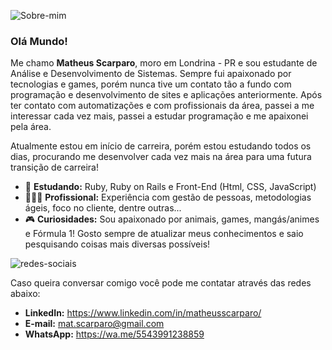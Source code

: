 ![Sobre-mim](https://user-images.githubusercontent.com/93354612/149807673-ade139bb-7fcf-4efb-ba4c-4a59bc9c1616.png)

### Olá Mundo!

Me chamo <b>Matheus Scarparo</b>, moro em Londrina - PR e sou estudante de Análise e Desenvolvimento de Sistemas. Sempre fui apaixonado por tecnologias e games, porém nunca tive um contato tão a fundo com programação e desenvolvimento de sites e aplicações anteriormente. Após ter contato com automatizações e com profissionais da área, passei a me interessar cada vez mais, passei a estudar programação e me apaixonei pela área. 

Atualmente estou em início de carreira, porém estou estudando todos os dias, procurando me desenvolver cada vez mais na área para uma futura transição de carreira!

- 📖 <b>Estudando:</b> Ruby, Ruby on Rails e Front-End (Html, CSS, JavaScript)
- 🙆🏻‍♂️ <b>Profissional:</b> Experiência com gestão de pessoas, metodologias ágeis, foco no cliente, dentre outras...
- 🎮 <b>Curiosidades:</b> Sou apaixonado por animais, games, mangás/animes e Fórmula 1! Gosto sempre de atualizar meus conhecimentos e saio pesquisando coisas mais diversas possíveis! 

![redes-sociais](https://user-images.githubusercontent.com/93354612/149809066-eda704fc-5741-47f8-95d5-859e6ad23784.png)

Caso queira conversar comigo você pode me contatar através das redes abaixo:

- <b>LinkedIn:</b> https://www.linkedin.com/in/matheusscarparo/
- <b>E-mail:</b> mat.scarparo@gmail.com
- <b>WhatsApp:</b> https://wa.me/5543991238859



<!--
**mattscarparo/mattscarparo** is a ✨ _special_ ✨ repository because its `README.md` (this file) appears on your GitHub profile.

Here are some ideas to get you started:

- 🔭 I’m currently working on ...
- 🌱 I’m currently learning ...
- 👯 I’m looking to collaborate on ...
- 🤔 I’m looking for help with ...
- 💬 Ask me about ...
- 📫 How to reach me: ...
- 😄 Pronouns: ...
- ⚡ Fun fact: ...
-->
